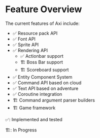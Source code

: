 # Feature Overview

The current features of Axi include:

- ✅ Resource pack API
- ✅ Font API
- ✅ Sprite API
- ✅ Rendering API
  - ✅ Actionbar support
  - 🏗️ Boss Bar support
  - 🏗️ Scoreboard support
- ✅ Entity Component System
- ✅ Command API based on cloud
- ✅ Text API based on adventure
- ✅ Coroutine integration
- 🏗️ Command argument parser builders
- 🏗️ Game framework

✅: Implemented and tested

🏗️: In Progress
